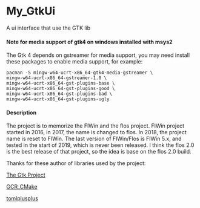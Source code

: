 # My_GtkUi

A ui interface that use the GTK lib

#### Note for media support of gtk4 on windows installed with msys2

The Gtk 4 depends on gstreamer for media support, you may need install these packages to enable media support, for example:

```shell
pacman -S mingw-w64-ucrt-x86_64-gtk4-media-gstreamer \
mingw-w64-ucrt-x86_64-gstreamer-1.0 \
mingw-w64-ucrt-x86_64-gst-plugins-base \
mingw-w64-ucrt-x86_64-gst-plugins-good \
mingw-w64-ucrt-x86_64-gst-plugins-bad \
mingw-w64-ucrt-x86_64-gst-plugins-ugly 
```

#### Description

The project is to memorize the FlWin and the flos project. FlWin project started in 2016, in 2017, the name is changed to flos. In 2018, the project name is reset to FlWin. The last version of FlWin/Flos is FlWin 5.x, and tested in the start of 2019, which is never been released. I think the flos 2.0 is the best release of that project, so the idea is base on the flos 2.0 build.

Thanks for these author of libraries used by the project:

[The Gtk Project](https://www.gtk.org/)

[GCR_CMake](https://github.com/Makman2/GCR_CMake)

[tomlplusplus](https://github.com/marzer/tomlplusplushttps://github.com/marzer/tomlplusplus)
